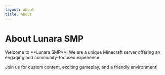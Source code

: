 ```yaml
---
layout: about
title: About
---
```


<div class="about-content">
    <h1>About Lunara SMP</h1>
    <p>Welcome to **Lunara SMP**! We are a unique Minecraft server offering an engaging and community-focused experience.</p>
    <p>Join us for custom content, exciting gameplay, and a friendly environment!</p>
</div>
